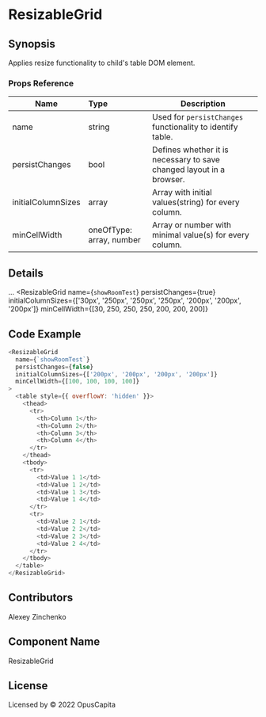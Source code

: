 # ResizableGrid

## Synopsis

Applies resize functionality to child's table DOM element.

### Props Reference

| Name                          | Type                     | Description                                                          |
|-------------------------------|:-------------------------|----------------------------------------------------------------------|
| name                          | string                   | Used for `persistChanges` functionality to identify table.           |
| persistChanges                | bool                     | Defines whether it is necessary to save changed layout in a browser. |
| initialColumnSizes            | array                    | Array with initial values(string) for every column.                  |
| minCellWidth                  | oneOfType: array, number | Array or number with minimal value(s) for every column.              |

## Details

...
<ResizableGrid
name={`showRoomTest`}
persistChanges={true}
initialColumnSizes={['30px', '250px', '250px', '250px', '200px', '200px', '200px']}
minCellWidth={[30, 250, 250, 250, 200, 200, 200]}
>

## Code Example

```js
<ResizableGrid
  name={`showRoomTest`}
  persistChanges={false}
  initialColumnSizes={['200px', '200px', '200px', '200px']}
  minCellWidth={[100, 100, 100, 100]}
>
  <table style={{ overflowY: 'hidden' }}>
    <thead>
      <tr>
        <th>Column 1</th>
        <th>Column 2</th>
        <th>Column 3</th>
        <th>Column 4</th>
      </tr>
    </thead>
    <tbody>
      <tr>
        <td>Value 1 1</td>
        <td>Value 1 2</td>
        <td>Value 1 3</td>
        <td>Value 1 4</td>
      </tr>
      <tr>
        <td>Value 2 1</td>
        <td>Value 2 2</td>
        <td>Value 2 3</td>
        <td>Value 2 4</td>
      </tr>
    </tbody>
  </table>
</ResizableGrid>
```

## Contributors

Alexey Zinchenko

## Component Name

ResizableGrid

## License

Licensed by © 2022 OpusCapita
